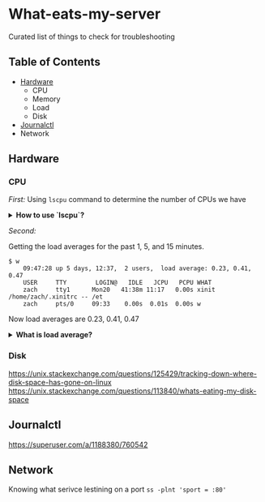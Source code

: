 # What-eats-my-server
Curated list of things to check for troubleshooting 

## Table of Contents

- [Hardware]()
    * CPU
    * Memory
    * Load
    * Disk
- [Journalctl]()
- Network

## Hardware

### CPU

*First:* Using `lscpu` command to determine the number of CPUs we have

<details>
<summary><b>How to use `lscpu`?</b></summary><br>


Expample #1: 

    $ lscpu
    Architecture:          x86_64
    CPU op-mode(s):        32-bit, 64-bit
    CPU(s):                4
    Thread(s) per core:    2
    Core(s) per socket:    2
    CPU socket(s):         1
    NUMA node(s):          1
    Vendor ID:             GenuineIntel
    CPU family:            6
    Model:                 37
    Stepping:              5
    CPU MHz:               2667.000
    Virtualization:        VT-x
    L1d cache:             32K
    L1i cache:             32K
    L2 cache:              256K
    L3 cache:              3072K
    NUMA node0 CPU(s):     0-3

In the above my Intel i5 laptop has 4 "CPUs" in total

> CPU(s):                4

of which there are 2 physical cores

> Core(s) per socket:    2

of which each can run up to 2 threads

> Thread(s) per core:    2

at the same time. These threads are the core's logical capabilities.

**Note: Intel refers to a physical processor as a socket.**

From `man lscpu`:

   > CPU<br>
   The logical CPU number of a CPU as used by the Linux kernel.<br>
   CORE<br>
    A core can contain several CPUs.<br>
   SOCKET<br>
   A socket can contain several cores.<br>

Expample #2: Taking it a bit further

    $ lscpu | grep -E '^Thread|^Core|^Socket|^CPU\('
    CPU(s):                32
    Thread(s) per core:    2
    Core(s) per socket:    8
    Socket(s):             2

> CPUs = Threads per core X cores per socket X sockets


</details>



*Second:*

Getting the load averages for the past 1, 5, and 15 minutes.

    $ w 
        09:47:28 up 5 days, 12:37,  2 users,  load average: 0.23, 0.41, 0.47
        USER     TTY        LOGIN@   IDLE   JCPU   PCPU WHAT
        zach     tty1      Mon20   41:38m 11:17   0.00s xinit /home/zach/.xinitrc -- /et
        zach     pts/0     09:33    0.00s  0.01s  0.00s w

Now load averages are 0.23, 0.41, 0.47

<details>
<summary><b>What is load average?</b></summary><br>

Linux load averages are "system load averages" that show the running thread (task) demand on the system as an average number of running plus waiting threads. This measures demand, which can be greater than what the system is currently processing. Most tools show three averages, for 1, 5, and 15 minutes.

Some interpretations:

- If the averages are 0.0, then your system is idle.
- If the 1 minute average is higher than the 5 or 15 minute averages, then load is increasing.
- If the 1 minute average is lower than the 5 or 15 minute averages, then load is decreasing.
- If they are higher than your CPU count, then you might have a performance problem (it depends).

</details>



### Disk
https://unix.stackexchange.com/questions/125429/tracking-down-where-disk-space-has-gone-on-linux
https://unix.stackexchange.com/questions/113840/whats-eating-my-disk-space

## Journalctl
https://superuser.com/a/1188380/760542

## Network
Knowing what serivce lestining on a port
`ss -plnt 'sport = :80'`

